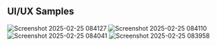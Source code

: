 ## UI/UX Samples
![Screenshot 2025-02-25 084127](https://github.com/user-attachments/assets/25b596b5-0825-463b-86c0-6290ed20e99f)
![Screenshot 2025-02-25 084110](https://github.com/user-attachments/assets/4758e7b7-c4e7-400d-8b32-388ea7445597)
![Screenshot 2025-02-25 084041](https://github.com/user-attachments/assets/0db4fb45-d164-476e-b29b-dce703e2119b)
![Screenshot 2025-02-25 083958](https://github.com/user-attachments/assets/5001e7e8-7228-4039-b2d2-b338c678f5a1)



